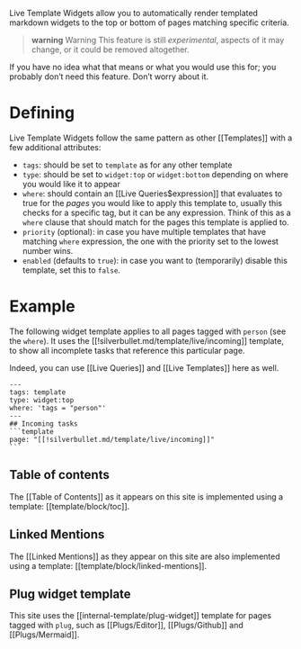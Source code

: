 Live Template Widgets allow you to automatically render templated markdown widgets to the top or bottom of pages matching specific criteria.

> **warning** Warning
> This feature is still _experimental_, aspects of it may change, or it could be removed altogether.

If you have no idea what that means or what you would use this for; you probably don’t need this feature. Don’t worry about it.

# Defining
Live Template Widgets follow the same pattern as other [[Templates]] with a few additional attributes:

* `tags`: should be set to `template` as for any other template
* `type`: should be set to `widget:top` or `widget:bottom` depending on where you would like it to appear
* `where`: should contain an [[Live Queries$expression]] that evaluates to true for the _pages_ you would like to apply this template to, usually this checks for a specific tag, but it can be any expression. Think of this as a `where` clause that should match for the pages this template is applied to.
* `priority` (optional): in case you have multiple templates that have matching `where` expression, the one with the priority set to the lowest number wins.
* `enabled` (defaults to `true`): in case you want to (temporarily) disable this template, set this to `false`.

# Example
The following widget template applies to all pages tagged with `person` (see the `where`). It uses the [[!silverbullet.md/template/live/incoming]] template, to show all incomplete tasks that reference this particular page.

Indeed, you can use [[Live Queries]] and [[Live Templates]] here as well.

    ---
    tags: template
    type: widget:top
    where: 'tags = "person"'
    ---
    ## Incoming tasks
    ```template
    page: "[[!silverbullet.md/template/live/incoming]]"
    ```

## Table of contents
The [[Table of Contents]] as it appears on this site is implemented using a template: [[template/block/toc]].

## Linked Mentions
The [[Linked Mentions]] as they appear on this site are also implemented using a template: [[template/block/linked-mentions]].

## Plug widget template
This site uses the [[internal-template/plug-widget]] template for pages tagged with `plug`, such as [[Plugs/Editor]], [[Plugs/Github]] and [[Plugs/Mermaid]].


